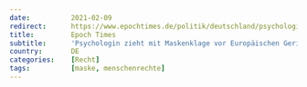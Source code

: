 ```yaml
---
date:          2021-02-09
redirect:      https://www.epochtimes.de/politik/deutschland/psychologin-zieht-mit-maskenklage-vor-europaeischen-gerichtshof-fuer-menschenrechte-a3443065.html
title:         Epoch Times
subtitle:      'Psychologin zieht mit Maskenklage vor Europäischen Gerichtshof für Menschenrechte'
country:       DE
categories:    [Recht]
tags:          [maske, menschenrechte]
---
```

